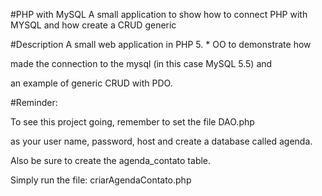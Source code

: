 #PHP with MySQL
A small application to show how to connect PHP with MYSQL and how create a CRUD generic

#Description
A small web application in PHP 5. * OO to demonstrate how

made the connection to the mysql (in this case MySQL 5.5) and

an example of generic CRUD with PDO.

#Reminder:

To see this project going, remember to set the file DAO.php

as your user name, password, host and create a database called agenda.

Also be sure to create the agenda_contato table.

Simply run the file: criarAgendaContato.php
